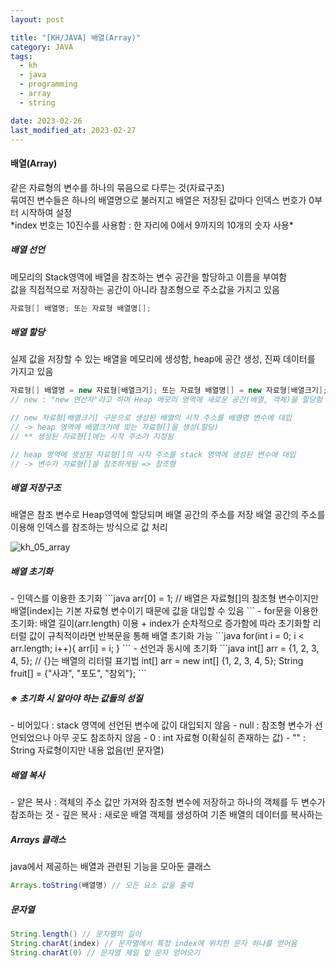 ```yaml
---
layout: post

title: "[KH/JAVA] 배열(Array)"
category: JAVA
tags: 
  - kh
  - java
  - programming
  - array
  - string

date: 2023-02-26
last_modified_at: 2023-02-27
---
```


<h4>배열(Array)</h4>
같은 자료형의 변수를 하나의 묶음으로 다루는 것(자료구조)<br />
묶여진 변수들은 하나의 배열명으로 불러지고 배열은 저장된 값마다 인덱스 번호가 0부터 시작하여 설정<br />
*index 번호는 10진수를 사용함 : 한 자리에 0에서 9까지의 10개의 숫자 사용*


<h5>배열 선언</h5>
메모리의 Stack영역에 배열을 참조하는 변수 공간을 할당하고 이름을 부여함<br />
값을 직접적으로 저장하는 공간이 아니라 참조형으로 주소값을 가지고 있음

```java
자료형[] 배열명; 또는 자료형 배열명[];
```

<h5>배열 할당</h5>
실제 값을 저장할 수 있는 배열을 메모리에 생성함, heap에 공간 생성, 진짜 데이터를 가지고 있음

```java
자료형[] 배열명 = new 자료형[배열크기]; 또는 자료형 배열명[] = new 자료형[배열크기];
// new : "new 연산자"라고 하며 Heap 메모리 영역에 새로운 공간(배열, 객체)을 할당함

// new 자료형[배열크기] 구문으로 생성된 배열의 시작 주소를 배열명 변수에 대입
// -> heap 영역에 배열크기에 맞는 자료형[]을 생성(할당)
// ** 생성된 자료형[]에는 시작 주소가 지정됨

// heap 영역에 생성된 자료형[]의 시작 주소를 stack 영역에 생성된 변수에 대입
// -> 변수가 자료형[]을 참조하게됨 => 참조형
```

<h5>배열 저장구조</h5>
배열은 참조 변수로 Heap영역에 할당되며 배열 공간의 주소를 저장
배열 공간의 주소를 이용해 인덱스를 참조하는 방식으로 값 처리

![kh_05_array](https://user-images.githubusercontent.com/121299334/221569228-5a188840-237a-4096-9394-8a8583f9b109.png)


<h5>배열 초기화</h5>
- 인덱스를 이용한 초기화
```java
arr[0] = 1;
// 배열은 자료형[]의 참조형 변수이지만 배열[index]는 기본 자료형 변수이기 때문에 값을 대입할 수 있음
```
- for문을 이용한 초기화: 배열 길이(arr.length) 이용
  + index가 순차적으로 증가함에 따라 초기화할 리터럴 값이 규칙적이라면 반복문을 통해 배열 초기화 가능
```java
for(int i = 0; i < arr.length; i++){
    arr[i] = i;
}
```
- 선언과 동시에 초기화
```java
int[] arr = {1, 2, 3, 4, 5}; // {}는 배열의 리터럴 표기법
int[] arr = new int[] {1, 2, 3, 4, 5};
String fruit[] = {"사과", "포도", "참외"};
```

<h5>※ 초기화 시 알아야 하는 값들의 성질</h5>
- 비어있다 : stack 영역에 선언된 변수에 값이 대입되지 않음
- null : 참조형 변수가 선언되었으나 아무 곳도 참조하지 않음
- 0 : int 자료형 0(확실히 존재하는 값)
- "" : String 자료형이지만 내용 없음(빈 문자열)

<h5>배열 복사</h5>
- 얕은 복사 : 객체의 주소 값만 가져와 참조형 변수에 저장하고 하나의 객체를 두 변수가 참조하는 것
- 깊은 복사 : 새로운 배열 객체를 생성하여 기존 배열의 데이터를 복사하는 



<h5>Arrays 클래스</h5>
java에서 제공하는 배열과 관련된 기능을 모아둔 클래스

```java
Arrays.toString(배열명) // 모든 요소 값을 출력
```

<h5>문자열</h5>

```java
String.length() // 문자열의 길이
String.charAt(index) // 문자열에서 특정 index에 위치한 문자 하나를 얻어옴
String.charAt(0) // 문자열 제일 앞 문자 얻어오기
```
